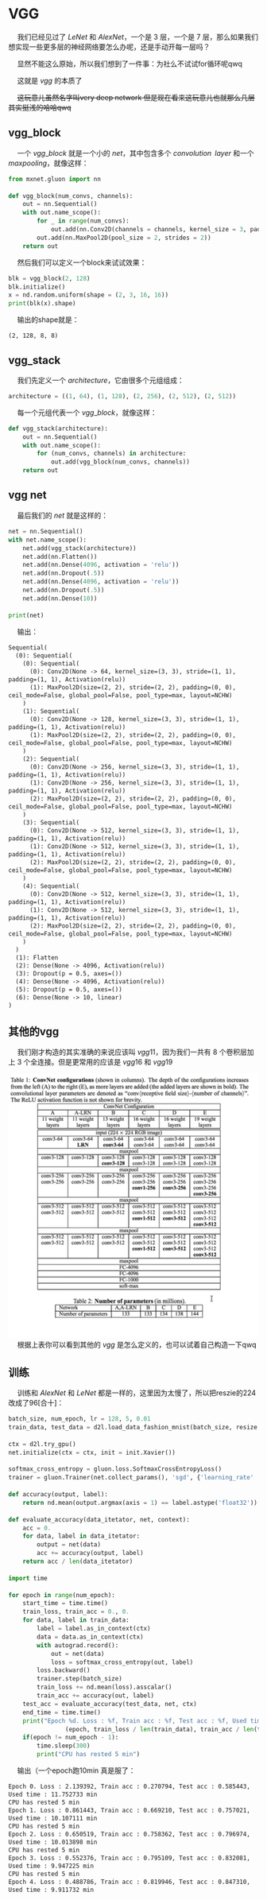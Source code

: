 # VGG

&emsp; 我们已经见过了 $LeNet$ 和 $AlexNet$，一个是 $3$ 层，一个是 $7$ 层，那么如果我们想实现一些更多层的神经网络要怎么办呢，还是手动开每一层吗？

&emsp; 显然不能这么原始，所以我们想到了一件事：为社么不试试for循环呢qwq

&emsp; 这就是 $vgg$ 的本质了

&emsp; ~~这玩意儿虽然名字叫very deep network 但是现在看来这玩意儿也就那么几层 其实挺浅的哈哈qwq~~

## vgg_block

&emsp; 一个 $vgg\_block$ 就是一个小的 $net$，其中包含多个 $convolution \;\; layer$ 和一个 $maxpooling$，就像这样：

```python
from mxnet.gluon import nn

def vgg_block(num_convs, channels):
    out = nn.Sequential()
    with out.name_scope():
        for _ in range(num_convs):
            out.add(nn.Conv2D(channels = channels, kernel_size = 3, padding = 1, activation = 'relu'))
        out.add(nn.MaxPool2D(pool_size = 2, strides = 2))
    return out
```

&emsp; 然后我们可以定义一个block来试试效果：

```python
blk = vgg_block(2, 128)
blk.initialize()
x = nd.random.uniform(shape = (2, 3, 16, 16))                                                    # (batch_size, channels, height, width)
print(blk(x).shape)
```

&emsp; 输出的shape就是：

```
(2, 128, 8, 8)
```

## vgg_stack

&emsp; 我们先定义一个 $architecture$，它由很多个元组组成：

```python
architecture = ((1, 64), (1, 128), (2, 256), (2, 512), (2, 512))
```

&emsp; 每一个元组代表一个 $vgg\_block$，就像这样：

```python
def vgg_stack(architecture):
    out = nn.Sequential()
    with out.name_scope():
        for (num_convs, channels) in architecture:
            out.add(vgg_block(num_convs, channels))
    return out
```

## vgg net

&emsp; 最后我们的 $net$ 就是这样的：

```python
net = nn.Sequential()
with net.name_scope():
    net.add(vgg_stack(architecture))
    net.add(nn.Flatten())
    net.add(nn.Dense(4096, activation = 'relu'))
    net.add(nn.Dropout(.5))
    net.add(nn.Dense(4096, activation = 'relu'))
    net.add(nn.Dropout(.5))
    net.add(nn.Dense(10))

print(net)
```

&emsp; 输出：

```
Sequential(
  (0): Sequential(
    (0): Sequential(
      (0): Conv2D(None -> 64, kernel_size=(3, 3), stride=(1, 1), padding=(1, 1), Activation(relu))
      (1): MaxPool2D(size=(2, 2), stride=(2, 2), padding=(0, 0), ceil_mode=False, global_pool=False, pool_type=max, layout=NCHW)
    )
    (1): Sequential(
      (0): Conv2D(None -> 128, kernel_size=(3, 3), stride=(1, 1), padding=(1, 1), Activation(relu))
      (1): MaxPool2D(size=(2, 2), stride=(2, 2), padding=(0, 0), ceil_mode=False, global_pool=False, pool_type=max, layout=NCHW)
    )
    (2): Sequential(
      (0): Conv2D(None -> 256, kernel_size=(3, 3), stride=(1, 1), padding=(1, 1), Activation(relu))
      (1): Conv2D(None -> 256, kernel_size=(3, 3), stride=(1, 1), padding=(1, 1), Activation(relu))
      (2): MaxPool2D(size=(2, 2), stride=(2, 2), padding=(0, 0), ceil_mode=False, global_pool=False, pool_type=max, layout=NCHW)
    )
    (3): Sequential(
      (0): Conv2D(None -> 512, kernel_size=(3, 3), stride=(1, 1), padding=(1, 1), Activation(relu))
      (1): Conv2D(None -> 512, kernel_size=(3, 3), stride=(1, 1), padding=(1, 1), Activation(relu))
      (2): MaxPool2D(size=(2, 2), stride=(2, 2), padding=(0, 0), ceil_mode=False, global_pool=False, pool_type=max, layout=NCHW)
    )
    (4): Sequential(
      (0): Conv2D(None -> 512, kernel_size=(3, 3), stride=(1, 1), padding=(1, 1), Activation(relu))
      (1): Conv2D(None -> 512, kernel_size=(3, 3), stride=(1, 1), padding=(1, 1), Activation(relu))
      (2): MaxPool2D(size=(2, 2), stride=(2, 2), padding=(0, 0), ceil_mode=False, global_pool=False, pool_type=max, layout=NCHW)
    )
  )
  (1): Flatten
  (2): Dense(None -> 4096, Activation(relu))
  (3): Dropout(p = 0.5, axes=())
  (4): Dense(None -> 4096, Activation(relu))
  (5): Dropout(p = 0.5, axes=())
  (6): Dense(None -> 10, linear)
)
```

## 其他的vgg


&emsp; 我们刚才构造的其实准确的来说应该叫 $vgg11$，因为我们一共有 $8$ 个卷积层加上 $3$ 个全连接。但是更常用的应该是 $vgg16$ 和 $vgg19$

![在这里插入图片描述](./pic/vgg.png)
&emsp; 根据上表你可以看到其他的 $vgg$ 是怎么定义的，也可以试着自己构造一下qwq

## 训练

&emsp; 训练和 $AlexNet$ 和 $LeNet$ 都是一样的，这里因为太慢了，所以把reszie的224改成了96[合十]：

```python
batch_size, num_epoch, lr = 128, 5, 0.01
train_data, test_data = d2l.load_data_fashion_mnist(batch_size, resize = 96)                  # resize from 28 * 28 to 96 * 96

ctx = d2l.try_gpu()
net.initialize(ctx = ctx, init = init.Xavier())

softmax_cross_entropy = gluon.loss.SoftmaxCrossEntropyLoss()
trainer = gluon.Trainer(net.collect_params(), 'sgd', {'learning_rate' : lr})

def accuracy(output, label):
    return nd.mean(output.argmax(axis = 1) == label.astype('float32')).asscalar()

def evaluate_accuracy(data_itetator, net, context):
    acc = 0.
    for data, label in data_itetator:
        output = net(data)
        acc += accuracy(output, label)
    return acc / len(data_itetator)

import time

for epoch in range(num_epoch):
    start_time = time.time()
    train_loss, train_acc = 0., 0.
    for data, label in train_data:
        label = label.as_in_context(ctx)
        data = data.as_in_context(ctx)
        with autograd.record():
            out = net(data)
            loss = softmax_cross_entropy(out, label)
        loss.backward()
        trainer.step(batch_size)
        train_loss += nd.mean(loss).asscalar()
        train_acc += accuracy(out, label)
    test_acc = evaluate_accuracy(test_data, net, ctx)
    end_time = time.time()
    print("Epoch %d. Loss : %f, Train acc : %f, Test acc : %f, Used time : %f min" % 
                (epoch, train_loss / len(train_data), train_acc / len(train_data), test_acc, (end_time - start_time) / 60))
    if(epoch != num_epoch - 1):
        time.sleep(300)
        print("CPU has rested 5 min")
```

&emsp; 输出（一个epoch跑10min 真是服了：

```
Epoch 0. Loss : 2.139392, Train acc : 0.270794, Test acc : 0.585443, Used time : 11.752733 min
CPU has rested 5 min
Epoch 1. Loss : 0.861443, Train acc : 0.669210, Test acc : 0.757021, Used time : 10.107111 min
CPU has rested 5 min
Epoch 2. Loss : 0.650519, Train acc : 0.758362, Test acc : 0.796974, Used time : 10.013898 min
CPU has rested 5 min
Epoch 3. Loss : 0.552376, Train acc : 0.795109, Test acc : 0.832081, Used time : 9.947225 min
CPU has rested 5 min
Epoch 4. Loss : 0.488786, Train acc : 0.819946, Test acc : 0.847310, Used time : 9.911732 min
```